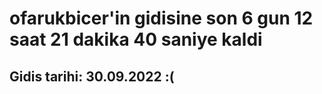# ofarukbicer'in gidisine son 6 gun 12 saat 21 dakika 40 saniye kaldi

## Gidis tarihi: 30.09.2022 :(
